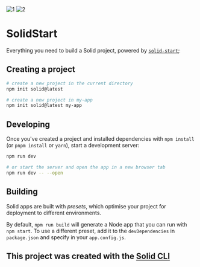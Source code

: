 
![1](https://github.com/OussemaNehdi/SolidStart-App/assets/157837589/9d0a9ea5-fcbd-4e89-913c-56d29be9a7bb)
![2](https://github.com/OussemaNehdi/SolidStart-App/assets/157837589/d68eba83-1b15-412b-9ce0-d4f735701c5e)


# SolidStart

Everything you need to build a Solid project, powered by [`solid-start`](https://start.solidjs.com);

## Creating a project

```bash
# create a new project in the current directory
npm init solid@latest

# create a new project in my-app
npm init solid@latest my-app
```

## Developing

Once you've created a project and installed dependencies with `npm install` (or `pnpm install` or `yarn`), start a development server:

```bash
npm run dev

# or start the server and open the app in a new browser tab
npm run dev -- --open
```

## Building

Solid apps are built with _presets_, which optimise your project for deployment to different environments.

By default, `npm run build` will generate a Node app that you can run with `npm start`. To use a different preset, add it to the `devDependencies` in `package.json` and specify in your `app.config.js`.

## This project was created with the [Solid CLI](https://solid-cli.netlify.app)
